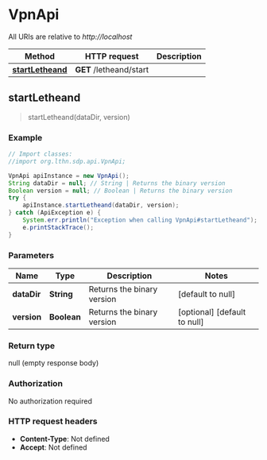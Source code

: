 # VpnApi

All URIs are relative to *http://localhost*

Method | HTTP request | Description
------------- | ------------- | -------------
[**startLetheand**](VpnApi.md#startLetheand) | **GET** /letheand/start | 



## startLetheand

> startLetheand(dataDir, version)



### Example

```java
// Import classes:
//import org.lthn.sdp.api.VpnApi;

VpnApi apiInstance = new VpnApi();
String dataDir = null; // String | Returns the binary version
Boolean version = null; // Boolean | Returns the binary version
try {
    apiInstance.startLetheand(dataDir, version);
} catch (ApiException e) {
    System.err.println("Exception when calling VpnApi#startLetheand");
    e.printStackTrace();
}
```

### Parameters


Name | Type | Description  | Notes
------------- | ------------- | ------------- | -------------
 **dataDir** | **String**| Returns the binary version | [default to null]
 **version** | **Boolean**| Returns the binary version | [optional] [default to null]

### Return type

null (empty response body)

### Authorization

No authorization required

### HTTP request headers

- **Content-Type**: Not defined
- **Accept**: Not defined

